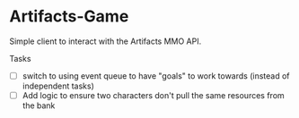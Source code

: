 # Artifacts-Game

Simple client to interact with the Artifacts MMO API.

Tasks

- [ ] switch to using event queue to have "goals" to work towards (instead of independent tasks)
- [ ] Add logic to ensure two characters don't pull the same resources from the bank
